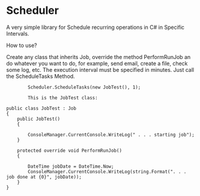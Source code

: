 Scheduler
=========

A very simple library for Schedule recurring operations in C# in Specific Intervals.

How to use?

Create any class that inherits Job, override the method PerformRunJob an do whatever you want to do,
for example, send email, create a file, check some log, etc.
The execution interval must be specified in minutes.
Just call the ScheduleTasks Method.

            Scheduler.ScheduleTasks(new JobTest(), 1);
            
            This is the JobTest class:
            
    public class JobTest : Job
    {
        public JobTest()
        {
            
            ConsoleManager.CurrentConsole.WriteLog(" . . . starting job");
        }

        protected override void PerformRunJob()
        {
            
            DateTime jobDate = DateTime.Now;
            ConsoleManager.CurrentConsole.WriteLog(string.Format(". . . job done at {0}", jobDate));
        }
    }
          
